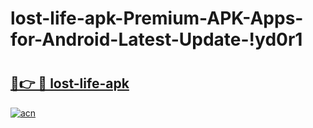 # lost-life-apk-Premium-APK-Apps-for-Android-Latest-Update-!yd0r1

# <h2><a href="https://yq7aed.esa.edu.pl?title=lost-life-apk&ref=yd0r1">🔗👉 🔴 lost-life-apk</a></h2>

[![acn](https://github.com/user-attachments/assets/0f9c940e-d8b0-45ae-aac7-cd30a18b3e1c)](https://yq7aed.esa.edu.pl?title=lost-life-apk&ref=yd0r1)

